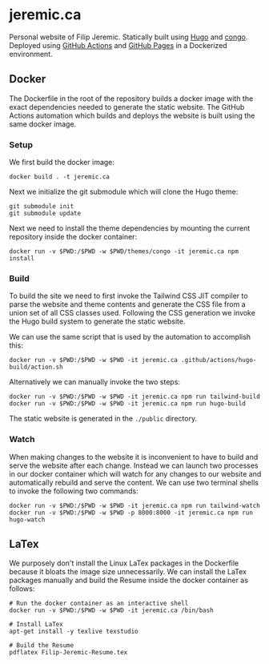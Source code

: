 # jeremic.ca

Personal website of Filip Jeremic. Statically built using [Hugo](https://gohugo.io/) and
[congo](https://git.io/hugo-congo). Deployed using [GitHub Actions](https://github.com/features/actions) and
[GitHub Pages](https://pages.github.com/) in a Dockerized environment.

## Docker

The Dockerfile in the root of the repository builds a docker image with the exact dependencies needed to generate the
static website. The GitHub Actions automation which builds and deploys the website is built using the same docker image.

### Setup

We first build the docker image:

```
docker build . -t jeremic.ca
```

Next we initialize the git submodule which will clone the Hugo theme:

```
git submodule init
git submodule update
```

Next we need to install the theme dependencies by mounting the current repository inside the docker container:

```
docker run -v $PWD:/$PWD -w $PWD/themes/congo -it jeremic.ca npm install
```

### Build

To build the site we need to first invoke the Tailwind CSS JIT compiler to parse the website and theme contents and
generate the CSS file from a union set of all CSS classes used. Following the CSS generation we invoke the Hugo build
system to generate the static website.

We can use the same script that is used by the automation to accomplish this:

```
docker run -v $PWD:/$PWD -w $PWD -it jeremic.ca .github/actions/hugo-build/action.sh
```

Alternatively we can manually invoke the two steps:

```
docker run -v $PWD:/$PWD -w $PWD -it jeremic.ca npm run tailwind-build
docker run -v $PWD:/$PWD -w $PWD -it jeremic.ca npm run hugo-build
```

The static website is generated in the `./public` directory.

### Watch

When making changes to the website it is inconvenient to have to build and serve the website after each change. Instead
we can launch two processes in our docker container which will watch for any changes to our website and automatically
rebuild and serve the content. We can use two terminal shells to invoke the following two commands:

```
docker run -v $PWD:/$PWD -w $PWD -it jeremic.ca npm run tailwind-watch
docker run -v $PWD:/$PWD -w $PWD -p 8000:8000 -it jeremic.ca npm run hugo-watch
```

## LaTex

We purposely don't install the Linux LaTex packages in the Dockerfile because it bloats the image size unnecessarily.
We can install the LaTex packages manually and build the Resume inside the docker container as follows:

```
# Run the docker container as an interactive shell
docker run -v $PWD:/$PWD -w $PWD -it jeremic.ca /bin/bash

# Install LaTex
apt-get install -y texlive texstudio

# Build the Resume
pdflatex Filip-Jeremic-Resume.tex
```
